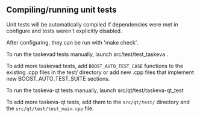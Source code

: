 Compiling/running unit tests
------------------------------------

Unit tests will be automatically compiled if dependencies were met in configure
and tests weren't explicitly disabled.

After configuring, they can be run with 'make check'.

To run the taskevad tests manually, launch src/test/test_taskeva .

To add more taskevad tests, add `BOOST_AUTO_TEST_CASE` functions to the existing
.cpp files in the test/ directory or add new .cpp files that
implement new BOOST_AUTO_TEST_SUITE sections.

To run the taskeva-qt tests manually, launch src/qt/test/taskeva-qt_test

To add more taskeva-qt tests, add them to the `src/qt/test/` directory and
the `src/qt/test/test_main.cpp` file.
